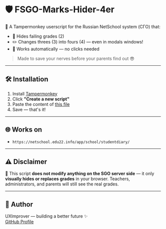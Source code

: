 # 🛡️ FSGO-Marks-Hider-4er

💯 A Tampermonkey userscript for the Russian NetSchool system (СГО) that:
- 🔕 Hides failing grades (2)
- ✏️ Changes threes (3) into fours (4) — even in modals windows!
- 🧠 Works automatically — no clicks needed

> Made to save your nerves before your parents find out 😎

---

## 🛠️ Installation

1. Install [Tampermonkey](https://www.tampermonkey.net/)
2. Click **"Create a new script"**
3. Paste the content of [this file](./script.user.js)
4. Save — that's it!

---

## 🌐 Works on

- `https://netschool.edu22.info/app/school/studentdiary/`

---

## ⚠️ Disclaimer

📌 This script **does not modify anything on the SGO server side** — it only **visually hides or replaces grades** in your browser. Teachers, administrators, and parents will still see the real grades.

---

## 🤖 Author

UXImprover — building a better future ✨  
[GitHub Profile](https://github.com/UXImprover)

